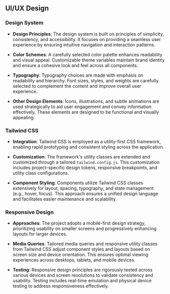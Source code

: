 ## UI/UX Design

### Design System

- **Design Principles**: The design system is built on principles of simplicity, consistency, and accessibility. It focuses on providing a seamless user experience by ensuring intuitive navigation and interaction patterns.
  
- **Color Schemes**: A carefully selected color palette enhances readability and visual appeal. Customizable theme variables maintain brand identity and ensure a cohesive look and feel across all components.
  
- **Typography**: Typography choices are made with emphasis on readability and hierarchy. Font sizes, styles, and weights are carefully selected to complement the content and improve overall user experience.
  
- **Other Design Elements**: Icons, illustrations, and subtle animations are used strategically to aid user engagement and convey information effectively. These elements are designed to be functional and visually appealing.

### Tailwind CSS

- **Integration**: Tailwind CSS is employed as a utility-first CSS framework, enabling rapid prototyping and consistent styling across the application.
  
- **Customization**: The framework's utility classes are extended and customized through a tailored `tailwind.config.js`. This customization includes project-specific design tokens, responsive breakpoints, and utility class configurations.
  
- **Component Styling**: Components utilize Tailwind CSS classes extensively for layout, spacing, typography, and state management (e.g., hover, focus). This approach ensures a unified design language and facilitates easier maintenance and scalability.

### Responsive Design

- **Approaches**: The project adopts a mobile-first design strategy, prioritizing usability on smaller screens and progressively enhancing layouts for larger devices.
  
- **Media Queries**: Tailored media queries and responsive utility classes from Tailwind CSS adjust component styles and layouts based on screen size and device orientation. This ensures optimal viewing experiences across desktops, tablets, and mobile devices.
  
- **Testing**: Responsive design principles are rigorously tested across various devices and screen resolutions to validate consistency and usability. Testing includes real-time emulation and physical device testing to address responsiveness effectively.
